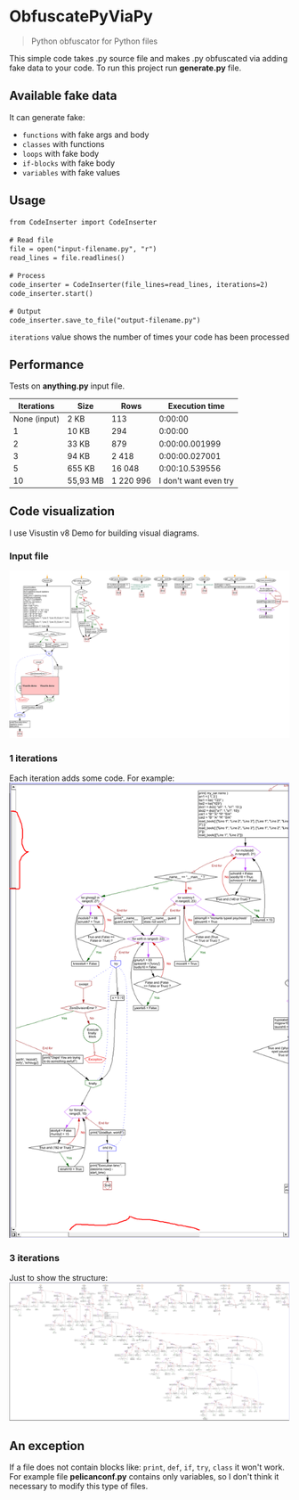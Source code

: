 # ObfuscatePyViaPy
> Python obfuscator for Python files

This simple code takes .py source file and makes .py obfuscated via adding fake data to your code.
To run this project run **generate.py** file.

## Available fake data
It can generate fake:
- `functions` with fake args and body
- `classes` with functions
- `loops` with fake body
- `if-blocks` with fake body
- `variables` with fake values

## Usage
```Python3
from CodeInserter import CodeInserter

# Read file
file = open("input-filename.py", "r")
read_lines = file.readlines()

# Process
code_inserter = CodeInserter(file_lines=read_lines, iterations=2)
code_inserter.start()

# Output
code_inserter.save_to_file("output-filename.py")
```

`iterations` value shows the number of times your code has been processed


## Performance
Tests on **anything.py** input file.

| Iterations   | Size     | Rows      | Execution time        |
|--------------|----------|-----------|-----------------------|
| None (input) | 2 KB     | 113       | 0:00:00               |
| 1            | 10 KB    | 294       | 0:00:00               |
| 2            | 33 KB    | 879       | 0:00:00.001999        |
| 3            | 94 KB    | 2 418     | 0:00:00.027001        |
| 5            | 655 KB   | 16 048    | 0:00:10.539556        |
| 10           | 55,93 MB | 1 220 996 | I don't want even try |

## Code visualization
I use Visustin v8 Demo for building visual diagrams.

### Input file
![plot](./assets/input.png)

### 1 iterations
Each iteration adds some code. For example:
![plot](./assets/1-iterations.png)

### 3 iterations
Just to show the structure:
![plot](./assets/3-iterations.png)

## An exception
If a file does not contain blocks like: `print`, `def`, 
`if`, `try`, `class` it won't work. For example 
file **pelicanconf.py** contains only variables, so 
I don't think it necessary to modify this type of files.